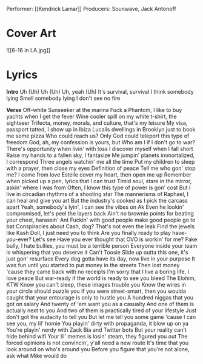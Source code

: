 Performer: [[Kendrick Lamar]]
Producers: Sounwave, Jack Antonoff
# Cover Art
![[6-16 in LA.jpg]]
# Lyrics
**Intro**
Uh (Uh)
Uh (Uh)
Uh, yeah (Uh)
It's survival, survival
I think somebody lying
Smell somebody lying
I don't see no fire

**Verse**
Off-white Sunseeker at the marina
Fuck a Phantom, I like to buy yachts when I get the fever
Wine cooler spill on my white t-shirt, the sightseer
Trifecta, money, morals, and culture, that's my leisure
My visa, passport tatted, I show up in Ibiza
Lucalis dwellings in Brooklyn just to book me some pizza
Who could reach us? Only God could teleport this type of freedom
God, ah, my confession is yours, but
Who am I if I don't go to war?
There's opportunity when livin' with loss
I discover myself when I fall short
Raise my hands to a fallen sky, I fantasize
Me jumpin' planets immortalized, I correspond
Three angels watchin' me all the time
Put my children to sleep with a prayer, then close my eyes
Definition of peace
Tell me who gon' stop me? I come from love
Estelle cover my heart, then open me up
Remember when picked up a pen, lyrics that I can trust
Timid soul, stare in the mirror, askin' where I was from
Often, I know this type of power is gon' cost
But I live in circadian rhythms of a shooting star
The mannerisms of Raphael, I can heal and give you art
But the industry's cooked as I pick the carcass apart
Yeah, somebody's lyin', I can see the vibes on Ak
Even he lookin' compromised, let's peel the layers back
Ain't no brownie points for beating your chest, harassin' Ant
Fuckin' with good people make good people go to bat
Conspiracies about Cash, dog? That's not even the leak
Find the jewels like Kash Doll, I just need you to think
Are you finally ready to play have-you-ever? Let's see
Have you ever thought that OVO is workin' for me?
Fake bully, I hate bullies, you must be a terrible person
Everyone inside your team is whispering that you deserve it
Can't Toosie Slide up outta this one, it's just gon' resurface
Every dog gotta have its day, now live in your purpose
It was fun until you started to put money in the streets
Then lost money 'cause they came back with no receipts
I'm sorry that I live a boring life, I love peace
But war-ready if the world is ready to see you bleed
The Elohim, KTW
Know you can't sleep, these images trouble you
Know the wires in your circle should puzzle you
If you were street-smart, then you woulda caught that your entourage is only to hustle you
A hundred niggas that you got on salary
And twenty of 'em want you as a casualty
And one of them is actually next to you
And two of them is practically tired of your lifestyle
Just don't got the audacity to tell you
But let me tell you some game 'cause I can see you, my lil' homie
You playin' dirty with propaganda, it blow up on ya
You're playin' nerdy with Zack Bia and Twitter bots
But your reality can't hide behind wifi
Your lil' memes is losin' steam, they figured you out
The forced opinions is not convincin', y'all need a new route
It's time that you look around on who's around you
Before you figure that you're not alone, ask what Mike would do